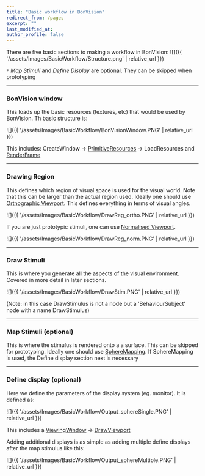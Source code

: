 ```yaml
---
title: "Basic workflow in BonVision"
redirect_from: /pages
excerpt: ""
last_modified_at: 
author_profile: false
---
```

There are five basic sections to making a workflow in BonVision:
![]({{ '/assets/Images/BasicWorkflow/Structure.png' | relative_url }})

`*` *Map Stimuli* and *Define Display* are optional. They can be skipped when prototyping

***

### BonVision window 
This loads up the basic resources (textures, etc) that would be used by BonVision. Th basic structure is:

![]({{ '/assets/Images/BasicWorkflow/BonVisionWindow.PNG' | relative_url }})

This includes: CreateWindow &rarr; [PrimitiveResources](/docs/PrimitiveResources) &rarr; LoadResources
and [RenderFrame](/docs/Shaders)

***

### Drawing Region
This defines which region of visual space is used for the visual world. Note that this can be larger than the actual region used. Ideally one should use [Orthographic Viewport](/docs/OrthographicViewport). This defines everything in terms of visual angles. 

![]({{ '/assets/Images/BasicWorkflow/DrawReg_ortho.PNG' | relative_url }})

If you are just prototypic stimuli, one can use [Normalised Viewport](/docs/NormalisedViewport). 

![]({{ '/assets/Images/BasicWorkflow/DrawReg_norm.PNG' | relative_url }})

***

### Draw Stimuli
This is where you generate all the aspects of the visual environment. Covered in more detail in later sections.

![]({{ '/assets/Images/BasicWorkflow/DrawStim.PNG' | relative_url }})

(Note: in this case DrawStimulus is not a node but a 'BehaviourSubject' node with a name DrawStimulus)

***

### Map Stimuli (optional)
This is where the stimulus is rendered onto a a surface. This can be skipped for prototyping.
Ideally one should use [SphereMapping](/docs/SphereMapping). If SphereMapping is used, the Define display section next is necessary

***

### Define display (optional)
Here we define the parameters of the display system (eg. monitor). It is defined as:

![]({{ '/assets/Images/BasicWorkflow/Output_sphereSingle.PNG' | relative_url }})

This includes a [ViewingWindow](/docs/ViewingWindow) &rarr; [DrawViewport](/docs/DrawViewport)

Adding additional displays is as simple as adding multiple define displays after the map stimulus like this:

![]({{ '/assets/Images/BasicWorkflow/Output_sphereMultiple.PNG' | relative_url }})





